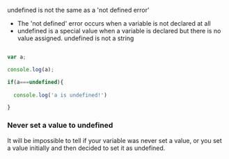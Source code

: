 undefined is not the same as a 'not defined error'
 - The 'not defined' error occurs when a variable is not declared at all
 - undefined is a special value when a variable is declared but there is no value assigned. undefined is not a string

```js

var a;

console.log(a);

if(a===undefined){
  
  console.log('a is undefined!')

}

```

### Never set a value to undefined

It will be impossible to tell if your variable was never set a value, or you set a value initially and then decided to set it as undefined.
